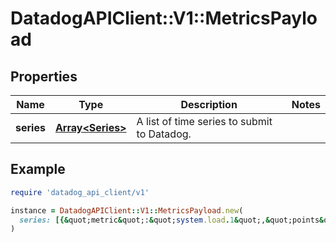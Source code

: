 # DatadogAPIClient::V1::MetricsPayload

## Properties

| Name       | Type                                 | Description                                 | Notes |
| ---------- | ------------------------------------ | ------------------------------------------- | ----- |
| **series** | [**Array&lt;Series&gt;**](Series.md) | A list of time series to submit to Datadog. |       |

## Example

```ruby
require 'datadog_api_client/v1'

instance = DatadogAPIClient::V1::MetricsPayload.new(
  series: [{&quot;metric&quot;:&quot;system.load.1&quot;,&quot;points&quot;:[[1.475317847E9,0.7]]}]
)
```
